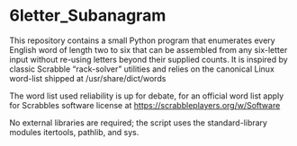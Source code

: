 # 6letter_Subanagram

This repository contains a small Python program that enumerates every English word of length two to six that can be assembled from any six-letter input without re-using letters beyond their supplied counts. 
It is inspired by classic Scrabble “rack-solver” utilities and relies on the canonical Linux word-list shipped at  /usr/share/dict/words

The word list used reliability is up for debate, for an official word list apply for Scrabbles software license at https://scrabbleplayers.org/w/Software

No external libraries are required; the script uses the standard-library modules itertools, pathlib, and sys.
